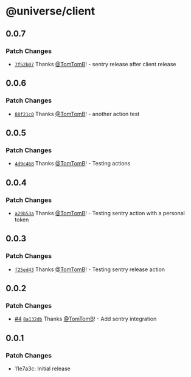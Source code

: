 # @universe/client

## 0.0.7

### Patch Changes

- [`7f52b07`](https://github.com/TomTomB/universe/commit/7f52b07b93fd40e368f64696f6d1914eb789a7c3) Thanks [@TomTomB](https://github.com/TomTomB)! - sentry release after client release

## 0.0.6

### Patch Changes

- [`88f21c0`](https://github.com/TomTomB/universe/commit/88f21c0f031763a9b22bf400460b4861634845d3) Thanks [@TomTomB](https://github.com/TomTomB)! - another action test

## 0.0.5

### Patch Changes

- [`4d9c468`](https://github.com/TomTomB/universe/commit/4d9c468ff96c80207d0fb9106039dca8a16f931b) Thanks [@TomTomB](https://github.com/TomTomB)! - Testing actions

## 0.0.4

### Patch Changes

- [`a29b53a`](https://github.com/TomTomB/universe/commit/a29b53a9fe4efb0911b2a8f9bfd7dc9aedfc835e) Thanks [@TomTomB](https://github.com/TomTomB)! - Testing sentry action with a personal token

## 0.0.3

### Patch Changes

- [`f25ed43`](https://github.com/TomTomB/universe/commit/f25ed43c813d3ea13a1bd10b2d9f114f138e69f3) Thanks [@TomTomB](https://github.com/TomTomB)! - Testing sentry release action

## 0.0.2

### Patch Changes

- [#4](https://github.com/TomTomB/universe/pull/4) [`8a132db`](https://github.com/TomTomB/universe/commit/8a132db87f0766dc6e9c89890614eb2063a6e520) Thanks [@TomTomB](https://github.com/TomTomB)! - Add sentry integration

## 0.0.1

### Patch Changes

- 11e7a3c: Initial release
